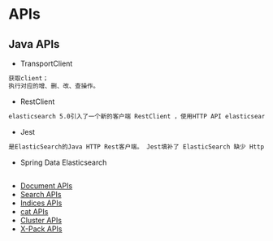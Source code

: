 # APIs

## Java APIs
* TransportClient
```md
获取client； 
执行对应的增、删、改、查操作。
```
* RestClient
```md
elasticsearch 5.0引入了一个新的客户端 RestClient ，使用HTTP API elasticsearch代替内部协议。
```
* Jest
```md
是ElasticSearch的Java HTTP Rest客户端。 Jest填补了 ElasticSearch 缺少 Http Rest接口 客户端的空白。 
```
* Spring Data Elasticsearch

## 

* [Document APIs](https://www.elastic.co/guide/en/elasticsearch/reference/6.0/docs.html)
* [Search APIs](https://www.elastic.co/guide/en/elasticsearch/reference/6.0/search.html)
* [Indices APIs](https://www.elastic.co/guide/en/elasticsearch/reference/6.0/indices.html)
* [cat APIs](https://www.elastic.co/guide/en/elasticsearch/reference/6.0/cat.html)
* [Cluster APIs]()
* [X-Pack APIs]() 
